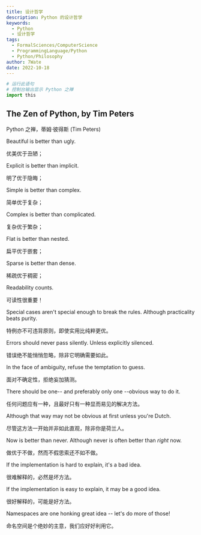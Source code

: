 ```yaml
---
title: 设计哲学
description: Python 的设计哲学
keywords:
  - Python
  - 设计哲学
tags:
  - FormalSciences/ComputerScience
  - ProgrammingLanguage/Python
  - Python/Philosophy
author: 7Wate
date: 2022-10-18
---
```


```python
# 运行此语句
# 控制台输出显示 Python 之禅
import this
```

## The Zen of Python, by Tim Peters

Python 之禅，蒂姆·彼得斯 (Tim Peters)

Beautiful is better than ugly.

优美优于丑陋；

Explicit is better than implicit.

明了优于隐晦；

Simple is better than complex.

简单优于复杂；

Complex is better than complicated.

复杂优于繁杂；

Flat is better than nested.

扁平优于嵌套；

Sparse is better than dense.

稀疏优于稠密；

Readability counts.

可读性很重要！

Special cases aren't special enough to break the rules. Although practicality beats purity.

特例亦不可违背原则，即使实用比纯粹更优。

Errors should never pass silently. Unless explicitly silenced.

错误绝不能悄悄忽略，除非它明确需要如此。

In the face of ambiguity, refuse the temptation to guess.

面对不确定性，拒绝妄加猜测。

There should be one-- and preferably only one --obvious way to do it.

任何问题应有一种，且最好只有一种显而易见的解决方法。

Although that way may not be obvious at first unless you're Dutch.

尽管这方法一开始并非如此直观，除非你是荷兰人。

Now is better than never. Although never is often better than *right* now.

做优于不做，然而不假思索还不如不做。

If the implementation is hard to explain, it's a bad idea.

很难解释的，必然是坏方法。

If the implementation is easy to explain, it may be a good idea.

很好解释的，可能是好方法。

Namespaces are one honking great idea -- let's do more of those!

命名空间是个绝妙的主意，我们应好好利用它。
